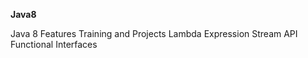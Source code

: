 **Java8**

Java 8 Features Training and Projects
Lambda Expression
Stream API
Functional Interfaces
